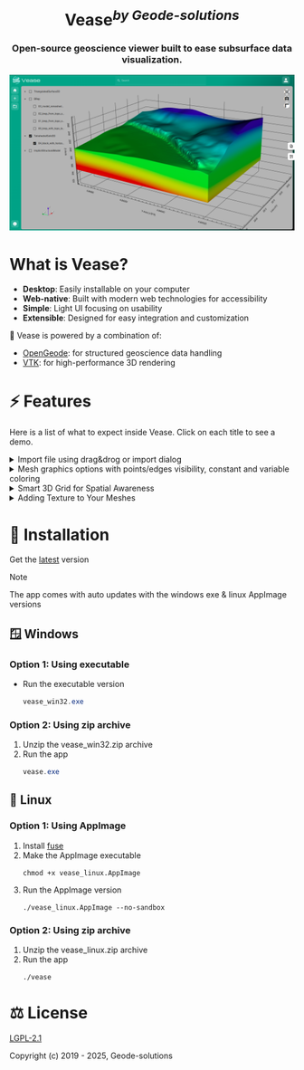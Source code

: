 <h1 align="center">Vease<sup><i>by Geode-solutions</i></sup></h1>
<h3 align="center">Open-source geoscience viewer built to ease subsurface data visualization.</h3>

![App Screenshot](./docs/model_from_implicitation.png)

# What is Vease?

- **Desktop**: Easily installable on your computer
- **Web-native**: Built with modern web technologies for accessibility
- **Simple**: Light UI focusing on usability
- **Extensible**: Designed for easy integration and customization

🔧 Vease is powered by a combination of:

- [OpenGeode](https://github.com/Geode-solutions/OpenGeode): for structured geoscience data handling
- [VTK](https://vtk.org/): for high-performance 3D rendering

# ⚡ Features

Here is a list of what to expect inside Vease. Click on each title to see a demo.

<details>
  <summary>Import file using drag&drog or import dialog</summary>
  <img src="./docs/import.gif" width="500">
</details>
<details>
  <summary>Mesh graphics options with points/edges visibility, constant and variable coloring</summary>
  <img src="./docs/mesh_graphics.gif" width="500">
</details>
<details>
  <summary>Smart 3D Grid for Spatial Awareness</summary>
  <img src="./docs/grid.gif" width="500">
</details>
<details>
  <summary>Adding Texture to Your Meshes</summary>
  <img src="./docs/textures.gif" width="500">
</details>

# 📀 Installation

Get the [latest](https://github.com/Geode-solutions/Vease/releases/latest) version

> [!NOTE]
> The app comes with auto updates with the windows exe & linux AppImage versions

## 🪟 Windows

### Option 1: Using executable

- Run the executable version
  ```powershell
  vease_win32.exe
  ```

### Option 2: Using zip archive

1. Unzip the vease_win32.zip archive
2. Run the app
   ```powershell
   vease.exe
   ```

## 🐧 Linux

### Option 1: Using AppImage

1. Install <a href="https://github.com/appimage/appimagekit/wiki/fuse">fuse</a>
2. Make the AppImage executable
   ```shell
   chmod +x vease_linux.AppImage
   ```
3. Run the AppImage version
   ```shell
   ./vease_linux.AppImage --no-sandbox
   ```

### Option 2: Using zip archive

1. Unzip the vease_linux.zip archive
2. Run the app
   ```shell
   ./vease
   ```

# ⚖️ License

[LGPL-2.1](https://opensource.org/license/lgpl-2-1)

Copyright (c) 2019 - 2025, Geode-solutions
